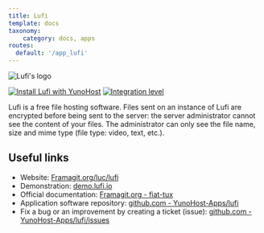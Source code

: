 ```yaml
---
title: Lufi
template: docs
taxonomy:
    category: docs, apps
routes:
  default: '/app_lufi'
---
```


![Lufi's logo](image://lufi_logo.svg?resize=80)

[![Install Lufi with YunoHost](https://install-app.yunohost.org/install-with-yunohost.png)](https://install-app.yunohost.org/?app=lufi) [![Integration level](https://dash.yunohost.org/integration/lufi.svg)](https://dash.yunohost.org/appci/app/lufi)

Lufi is a free file hosting software. Files sent on an instance of Lufi are encrypted before being sent to the server: the server administrator cannot see the content of your files.
The administrator can only see the file name, size and mime type (file type: video, text, etc.).

## Useful links

 + Website: [Framagit.org/luc/lufi](https://framagit.org/luc/lufi)
 + Demonstration: [demo.lufi.io](https://demo.lufi.io/)
 + Official documentation: [Framagit.org - fiat-tux](https://framagit.org/fiat-tux/hat-softwares/lufi/-/wikis/home)
 + Application software repository: [github.com - YunoHost-Apps/lufi](https://github.com/YunoHost-Apps/lufi_ynh)
 + Fix a bug or an improvement by creating a ticket (issue): [github.com - YunoHost-Apps/lufi/issues](https://github.com/YunoHost-Apps/lufi_ynh/issues)
